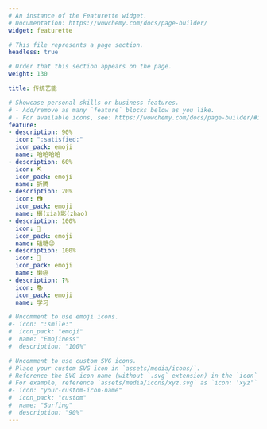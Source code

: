 ```yaml
---
# An instance of the Featurette widget.
# Documentation: https://wowchemy.com/docs/page-builder/
widget: featurette

# This file represents a page section.
headless: true

# Order that this section appears on the page.
weight: 130

title: 传统艺能

# Showcase personal skills or business features.
# - Add/remove as many `feature` blocks below as you like.
# - For available icons, see: https://wowchemy.com/docs/page-builder/#icons
feature:
- description: 90%
  icon: ":satisfied:"
  icon_pack: emoji
  name: 哈哈哈哈
- description: 60%
  icon: ⛏️
  icon_pack: emoji
  name: 折腾
- description: 20%
  icon: 📷
  icon_pack: emoji
  name: 摄(xia)影(zhao)
- description: 100%
  icon: 🤗
  icon_pack: emoji
  name: 磕糖😉
- description: 100%
  icon: 🛌
  icon_pack: emoji
  name: 懒癌
- description: ?%
  icon: 📚
  icon_pack: emoji
  name: 学习

# Uncomment to use emoji icons.
#- icon: ":smile:"
#  icon_pack: "emoji"
#  name: "Emojiness"
#  description: "100%"  

# Uncomment to use custom SVG icons.
# Place your custom SVG icon in `assets/media/icons/`.
# Reference the SVG icon name (without `.svg` extension) in the `icon` field.
# For example, reference `assets/media/icons/xyz.svg` as `icon: 'xyz'`
#- icon: "your-custom-icon-name"
#  icon_pack: "custom"
#  name: "Surfing"
#  description: "90%"
---
```


